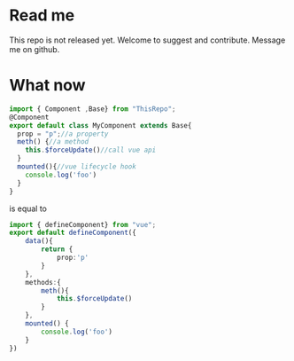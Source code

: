 # Read me

This repo is not released yet. Welcome to suggest and contribute. Message me on github.

# What now

```typescript
import { Component ,Base} from "ThisRepo";
@Component
export default class MyComponent extends Base{
  prop = "p";//a property
  meth() {//a method
    this.$forceUpdate()//call vue api
  }
  mounted(){//vue lifecycle hook
    console.log('foo')
  }
}
```

is equal to 

```typescript
import { defineComponent} from "vue";
export default defineComponent({
    data(){
        return {
            prop:'p'
        }
    },
    methods:{
        meth(){
            this.$forceUpdate()
        }
    },
    mounted() {
        console.log('foo')
    }
})
```